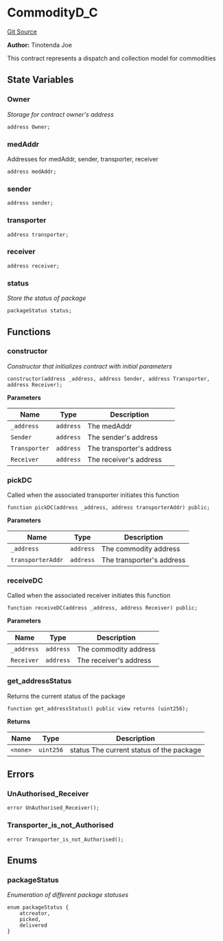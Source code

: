 # CommodityD_C
[Git Source](https://github.com/tinotendajoe01/Solidity-Blochain/blob/eacbf6f1ab8174a4c8abbfec3ad125841d672252/src/LedgerContracts/CommodityD_C.sol)

**Author:**
Tinotenda Joe

This contract represents a dispatch and collection model for commodities


## State Variables
### Owner
*Storage for contract owner's address*


```solidity
address Owner;
```


### medAddr
Addresses for medAddr, sender, transporter, receiver


```solidity
address medAddr;
```


### sender

```solidity
address sender;
```


### transporter

```solidity
address transporter;
```


### receiver

```solidity
address receiver;
```


### status
*Store the status of package*


```solidity
packageStatus status;
```


## Functions
### constructor

*Constructor that initializes contract with initial parameters*


```solidity
constructor(address _address, address Sender, address Transporter, address Receiver);
```
**Parameters**

|Name|Type|Description|
|----|----|-----------|
|`_address`|`address`|The medAddr|
|`Sender`|`address`|The sender's address|
|`Transporter`|`address`|The transporter's address|
|`Receiver`|`address`|The receiver's address|


### pickDC

Called when the associated transporter initiates this function


```solidity
function pickDC(address _address, address transporterAddr) public;
```
**Parameters**

|Name|Type|Description|
|----|----|-----------|
|`_address`|`address`|The commodity address|
|`transporterAddr`|`address`|The transporter's address|


### receiveDC

Called when the associated receiver initiates this function


```solidity
function receiveDC(address _address, address Receiver) public;
```
**Parameters**

|Name|Type|Description|
|----|----|-----------|
|`_address`|`address`|The commodity address|
|`Receiver`|`address`|The receiver's address|


### get_addressStatus

Returns the current status of the package


```solidity
function get_addressStatus() public view returns (uint256);
```
**Returns**

|Name|Type|Description|
|----|----|-----------|
|`<none>`|`uint256`|status The current status of the package|


## Errors
### UnAuthorised_Receiver

```solidity
error UnAuthorised_Receiver();
```

### Transporter_is_not_Authorised

```solidity
error Transporter_is_not_Authorised();
```

## Enums
### packageStatus
*Enumeration of different package statuses*


```solidity
enum packageStatus {
    atcreator,
    picked,
    delivered
}
```

